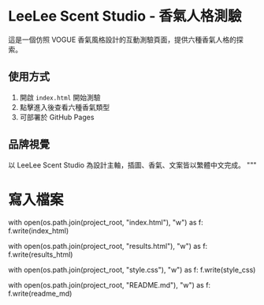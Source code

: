 
# LeeLee Scent Studio - 香氣人格測驗

這是一個仿照 VOGUE 香氣風格設計的互動測驗頁面，提供六種香氣人格的探索。

## 使用方式

1. 開啟 `index.html` 開始測驗
2. 點擊進入後查看六種香氣類型
3. 可部署於 GitHub Pages

## 品牌視覺

以 LeeLee Scent Studio 為設計主軸，插圖、香氣、文案皆以繁體中文完成。
"""

# 寫入檔案
with open(os.path.join(project_root, "index.html"), "w") as f:
    f.write(index_html)

with open(os.path.join(project_root, "results.html"), "w") as f:
    f.write(results_html)

with open(os.path.join(project_root, "style.css"), "w") as f:
    f.write(style_css)

with open(os.path.join(project_root, "README.md"), "w") as f:
    f.write(readme_md)
    
